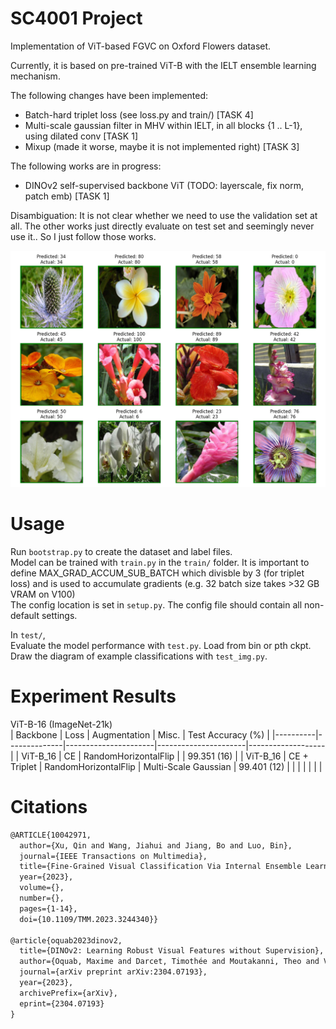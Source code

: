 # SC4001 Project

Implementation of ViT-based FGVC on Oxford Flowers dataset.

Currently, it is based on pre-trained ViT-B with the IELT ensemble learning mechanism.

The following changes have been implemented:
- Batch-hard triplet loss (see loss.py and train/) [TASK 4]
- Multi-scale gaussian filter in MHV within IELT, in all blocks {1 .. L-1}, using dilated conv [TASK 1]
- Mixup (made it worse, maybe it is not implemented right) [TASK 3]


The following works are in progress:
- DINOv2 self-supervised backbone ViT (TODO: layerscale, fix norm, patch emb) [TASK 1]

Disambiguation: It is not clear whether we need to use the validation set at all. The other works just directly evaluate on test set and seemingly never use it.. So I just follow those works.

![Test Image](figures/test_images.png)

# Usage

Run `bootstrap.py` to create the dataset and label files.<br>
Model can be trained with `train.py` in the `train/` folder. It is important to define MAX_GRAD_ACCUM_SUB_BATCH which divisble by 3 (for triplet loss) and is used to accumulate gradients (e.g. 32 batch size takes >32 GB VRAM on V100) <br>
The config location is set in `setup.py`. The config file should contain all non-default settings.<br>

In `test/`,<br>
Evaluate the model performance with `test.py`. Load from bin or pth ckpt.<br>
Draw the diagram of example classifications with `test_img.py`.<br>


# Experiment Results

ViT-B-16 (ImageNet-21k)
<br>
| Backbone | Loss         | Augmentation         | Misc.                | Test Accuracy (%) |
|----------|--------------|----------------------|----------------------|-------------------|
| ViT-B_16 | CE           | RandomHorizontalFlip |                      | 99.351 (16)       |
| ViT-B_16 | CE + Triplet | RandomHorizontalFlip | Multi-Scale Gaussian | 99.401 (12)       |
|          |              |                      |                      |                   |



# Citations
```latex
@ARTICLE{10042971,
  author={Xu, Qin and Wang, Jiahui and Jiang, Bo and Luo, Bin},
  journal={IEEE Transactions on Multimedia}, 
  title={Fine-Grained Visual Classification Via Internal Ensemble Learning Transformer}, 
  year={2023},
  volume={},
  number={},
  pages={1-14},
  doi={10.1109/TMM.2023.3244340}}
  
@article{oquab2023dinov2,
  title={DINOv2: Learning Robust Visual Features without Supervision},
  author={Oquab, Maxime and Darcet, Timothée and Moutakanni, Theo and Vo, Huy V. and Szafraniec, Marc and Khalidov, Vasil and Fernandez, Pierre and Haziza, Daniel and Massa, Francisco and El-Nouby, Alaaeldin and Howes, Russell and Huang, Po-Yao and Xu, Hu and Sharma, Vasu and Li, Shang-Wen and Galuba, Wojciech and Rabbat, Mike and Assran, Mido and Ballas, Nicolas and Synnaeve, Gabriel and Misra, Ishan and Jegou, Herve and Mairal, Julien and Labatut, Patrick and Joulin, Armand and Bojanowski, Piotr},
  journal={arXiv preprint arXiv:2304.07193},
  year={2023},
  archivePrefix={arXiv},
  eprint={2304.07193}
}
```